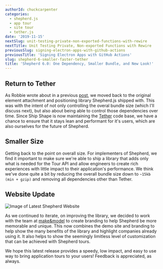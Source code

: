 ```yaml
---
authorId: chuckcarpenter
categories: 
  - shepherd.js
  - app tour
  - site tour
  - tether.js
date: '2019-11-15'
nextSlug: unit-testing-private-non-exported-functions-with-rewire
nextTitle: Unit Testing Private, Non-exported Functions with Rewire
previousSlug: signing-electron-apps-with-github-actions
previousTitle: 'Signing Electron Apps with GitHub Actions'
slug: shepherd-6-smaller-faster-tether
title: 'Shepherd 6.0: One Dependency, Smaller Bundle, and New Look!'
---
```


## Return to Tether

As Robbie wrote about in a previous [post](/blog/shepherd-popper-to-tether/), we moved back to the original element attachment and positioning library Shepherd.js shipped with. This was with the intent of not only controlling the overal bundle size (which I'll discuss next), but also about being able to control those dependencies over time. Since Ship Shape is now maintaining the [Tether](https://github.com/shipshapecode/tether) code base, we have a chance to ensure that it stays lean and performant for it's users, which are also ourselves for the future of Shepherd.

## Smaller Size

Getting back to the point on overall size. For implementers of Shepherd, we find it important to make sure we're able to ship a library that adds only what is needed for the Tour API and allow engineers to create rich experiences with little impact to their application's performance. We think we've done quite a bit by reducing the overall bundle size down to `~15kb (min + gzip)` and removing all dependencies other than Tether.

## Website Update

![Image of Latest Shepherd Website](/img/blog/shepherd6-site4.png)

As we continued to iterate, on improving the library, we decided to work with the team at [make&model](https://www.makemodel.co) to create branding to help Shepherd be more memorable and unique. This now combines the demo site and branding to help show the many benefits of the library and highlight companies already using it. It also helps to show the seemingly limitless level of customization that can be achieved with Shepherd tours.

We hope this latest release provides a speedy, low impact, and easy to use way to bring application tours to your users! Feedback is appreciated, as always.
